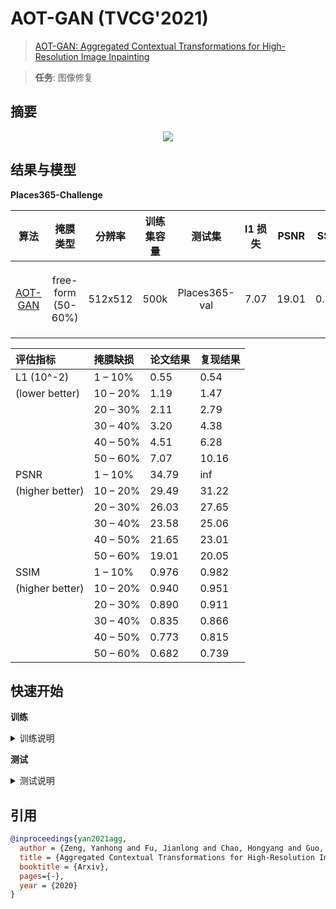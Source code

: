 # AOT-GAN (TVCG'2021)

> [AOT-GAN: Aggregated Contextual Transformations for High-Resolution Image Inpainting](https://arxiv.org/pdf/2104.01431.pdf)

> **任务**: 图像修复

<!-- [ALGORITHM] -->

## 摘要

<!-- [ABSTRACT] -->

<!-- [IMAGE] -->

<div align=center >
 <img src="https://user-images.githubusercontent.com/12756472/169230414-3ca7fb6b-cf2a-401f-8696-71df75a08c32.png"/>
</div >

## 结果与模型

**Places365-Challenge**

|                           算法                           |      掩膜类型      | 分辨率  | 训练集容量 |    测试集     | l1 损失 | PSNR  | SSIM  |        GPU 信息         |                           下载                           |
| :------------------------------------------------------: | :----------------: | :-----: | :--------: | :-----------: | :-----: | :---: | :---: | :---------------------: | :------------------------------------------------------: |
| [AOT-GAN](/configs/aot_gan/aot-gan_smpgan_4xb4_places-512x512.py) | free-form (50-60%) | 512x512 |    500k    | Places365-val |  7.07   | 19.01 | 0.682 | 4 (GeForce GTX 1080 Ti) | [模型](https://openmmlab-share.oss-cn-hangzhou.aliyuncs.com/mmediting/inpainting/aot_gan/AOT-GAN_512x512_4x12_places_20220509-6641441b.pth) \| [日志](https://openmmlab-share.oss-cn-hangzhou.aliyuncs.com/mmediting/inpainting/aot_gan/AOT-GAN_512x512_4x12_places_20220509-6641441b.json) |

<!-- SKIP THIS TABLE -->

| 评估指标        | 掩膜缺损 | 论文结果 | 复现结果 |
| :-------------- | :------- | :------- | :------- |
| L1 (10^-2)      | 1 – 10%  | 0.55     | 0.54     |
| (lower better)  | 10 – 20% | 1.19     | 1.47     |
|                 | 20 – 30% | 2.11     | 2.79     |
|                 | 30 – 40% | 3.20     | 4.38     |
|                 | 40 – 50% | 4.51     | 6.28     |
|                 | 50 – 60% | 7.07     | 10.16    |
| PSNR            | 1 – 10%  | 34.79    | inf      |
| (higher better) | 10 – 20% | 29.49    | 31.22    |
|                 | 20 – 30% | 26.03    | 27.65    |
|                 | 30 – 40% | 23.58    | 25.06    |
|                 | 40 – 50% | 21.65    | 23.01    |
|                 | 50 – 60% | 19.01    | 20.05    |
| SSIM            | 1 – 10%  | 0.976    | 0.982    |
| (higher better) | 10 – 20% | 0.940    | 0.951    |
|                 | 20 – 30% | 0.890    | 0.911    |
|                 | 30 – 40% | 0.835    | 0.866    |
|                 | 40 – 50% | 0.773    | 0.815    |
|                 | 50 – 60% | 0.682    | 0.739    |

## 快速开始

**训练**

<details>
<summary>训练说明</summary>

您可以使用以下命令来训练模型。

```shell
# CPU上训练
CUDA_VISIBLE_DEVICES=-1 python tools/train.py configs/aot_gan/aot-gan_smpgan_4xb4_places-512x512.py

# 单个GPU上训练
python tools/train.py configs/aot_gan/aot-gan_smpgan_4xb4_places-512x512.py

# 多个GPU上训练
./tools/dist_train.sh configs/aot_gan/aot-gan_smpgan_4xb4_places-512x512.py 8
```

更多细节可以参考 [train_test.md](/docs/zh_cn/user_guides/train_test.md) 中的 **Train a model** 部分。

</details>

**测试**

<details>
<summary>测试说明</summary>

您可以使用以下命令来测试模型。

```shell
# CPU上测试
CUDA_VISIBLE_DEVICES=-1 python tools/test.py configs/aot_gan/aot-gan_smpgan_4xb4_places-512x512.py https://openmmlab-share.oss-cn-hangzhou.aliyuncs.com/mmediting/inpainting/aot_gan/AOT-GAN_512x512_4x12_places_20220509-6641441b.pth

# 单个GPU上测试
python tools/test.py configs/aot_gan/aot-gan_smpgan_4xb4_places-512x512.py https://openmmlab-share.oss-cn-hangzhou.aliyuncs.com/mmediting/inpainting/aot_gan/AOT-GAN_512x512_4x12_places_20220509-6641441b.pth

# 多个GPU上测试
./tools/dist_test.sh configs/aot_gan/aot-gan_smpgan_4xb4_places-512x512.py https://openmmlab-share.oss-cn-hangzhou.aliyuncs.com/mmediting/inpainting/aot_gan/AOT-GAN_512x512_4x12_places_20220509-6641441b.pth 8
```

更多细节可以参考 [train_test.md](/docs/zh_cn/user_guides/train_test.md) 中的 **Test a pre-trained model** 部分。

</details>

## 引用

```bibtex
@inproceedings{yan2021agg,
  author = {Zeng, Yanhong and Fu, Jianlong and Chao, Hongyang and Guo, Baining},
  title = {Aggregated Contextual Transformations for High-Resolution Image Inpainting},
  booktitle = {Arxiv},
  pages={-},
  year = {2020}
}
```
